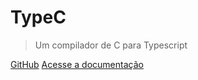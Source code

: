 
# **TypeC**

> Um compilador de C para Typescript

[GitHub](https://github.com/comp1-grupo11/projeto-compiladores-25.1)
[Acesse a documentação](#💡-sobre)